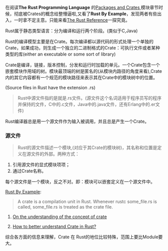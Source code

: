 <!--
 * @Author: BertKing
 * @version: 
 * @Date: 2020-08-20 17:57:41
 * @LastEditors: BertKing
 * @LastEditTime: 2020-08-21 15:16:32
 * @FilePath: /RustConqueror/TRR/crates和源文件.md
 * @Description: The Rust Reference 的 Crates and source file章节
-->

在阅读**The Rust Programming Language** 的[Packages and Crates
](https://doc.rust-lang.org/book/ch16-01-threads.html)模块章节时候，彻底被Crates的概念给整懵逼啦,又看了**Rust By Example**，发现两者有些出入，一时拿不定主意。只能来看[The Rust Reference](https://doc.rust-lang.org/reference/crates-and-source-files.html)一探究竟。


Rust属于静态类型语言：分为编译和运行两个阶段。(类似于C,Java)

Rust的编译模型主要是在Crate。每次编译都以源代码的形式处理一个单独的Crate，如果成功，则生成一个独立的二进制格式的Crate：可执行文件或者某种类型的库(either an executable or some sort of library)

Crate是编译，链接，版本控制，分发和运行时加载的单元。一个Crate包含一个嵌套模块作用域的树。模块最顶端的树是匿名的(从模块内路径的角度来看),Crate内的其它内容都有一个规范的模块路径来表示其在Crate中的模块树中的位置。

(Source files in Rust have the extension .rs)
>Rust中源文件指的是就是.rs文件。(源文件这个名词适用于程序员写的程序并保持的文件，C中的.c文件，Java中的.java文件，还有Erlang中的.er文件)

Rust编译器总是用一个源文件作为输入被调用，并且总是产生一个Crate。

### 源文件
> Rust的源文件描述一个模块,(对应于其Crate的模块树)，其名称和位置是定义在源文件的外部。两种方式：
1. 引用源文件的显式模块项项；
2. 通过Crate名称。

每个源文件是一个模块，反之不对。即：模块可以嵌套定义在一个源文件中。

[Rust By Example](https://doc.rust-lang.org/stable/rust-by-example/crates.html):
> A crate is a compilation unit in Rust. Whenever rustc some_file.rs is called, some_file.rs is treated as the crate file.


1. [On the understanding of the concept of crate ](https://github.com/rust-lang/rust-by-example/issues/1374)

2. [How to better understand Crate in Rust?
](https://stackoverflow.com/questions/63515853/how-to-better-understand-crate-in-rust)

综合各方面的信息来理解，Crate 在 Rust的地位比较特殊，范围上要比Module要大。



